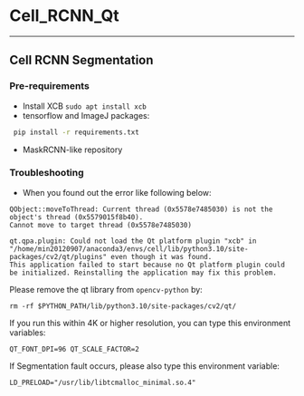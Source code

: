 # Cell_RCNN_Qt
---
## Cell RCNN Segmentation

### Pre-requirements
- Install XCB
`sudo apt install xcb`
- tensorflow and ImageJ packages:
```bash
 pip install -r requirements.txt
```
- MaskRCNN-like repository

### Troubleshooting
- When you found out the error like following below:
```
QObject::moveToThread: Current thread (0x5578e7485030) is not the object's thread (0x5579015f8b40).
Cannot move to target thread (0x5578e7485030)

qt.qpa.plugin: Could not load the Qt platform plugin "xcb" in "/home/min20120907/anaconda3/envs/cell/lib/python3.10/site-packages/cv2/qt/plugins" even though it was found.
This application failed to start because no Qt platform plugin could be initialized. Reinstalling the application may fix this problem.
```

Please remove the qt library from `opencv-python` by:
```
rm -rf $PYTHON_PATH/lib/python3.10/site-packages/cv2/qt/
```

If you run this within 4K or higher resolution, you can type this environment variables:
```
QT_FONT_DPI=96 QT_SCALE_FACTOR=2
```

If Segmentation fault occurs, please also type this environment variable:
```
LD_PRELOAD="/usr/lib/libtcmalloc_minimal.so.4"
```

